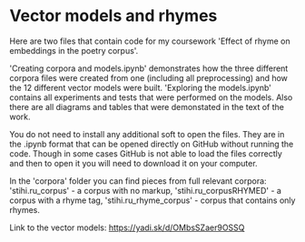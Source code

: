 # Vector models and rhymes

Here are two files that contain code for my coursework 'Effect of rhyme on embeddings in the poetry corpus'.

'Creating corpora and models.ipynb' demonstrates how the three different corpora files were created from one (including all preprocessing) and how the 12 different vector models were built. 'Exploring the models.ipynb' contains all experiments and tests that were performed on the models. Also there are all diagrams and tables that were demonstated in the text of the work.  

You do not need to install any additional soft to open the files. They are in the .ipynb format that can be opened directly on GitHub without running the code. Though in some cases GitHub is not able to load the files correctly and then to open it you will need to download it on your computer.

In the 'corpora' folder you can find pieces from full relevant corpora:
'stihi.ru_corpus' - a corpus with no markup,
'stihi.ru_corpusRHYMED' - a corpus with a rhyme tag,
'stihi.ru_rhyme_corpus' - corpus that contains only rhymes.

Link to the vector models: https://yadi.sk/d/OMbsSZaer9OSSQ
